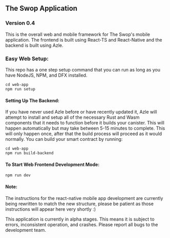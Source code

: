 ## The Swop Application
### Version 0.4

This is the overall web and mobile framework for The Swop's mobile application. The frontend is built using React-TS and React-Native and the backend is built using Azle.

### Easy Web Setup:

This repo has a one step setup command that you can run as long as you have NodeJS, NPM, and DFX installed.

```
cd web-app
npm run setup
```

#### Setting Up The Backend:

If you have never used Azle before or have recently updated it, Azle will attempt to install and setup all of the necessary Rust and Wasm components that it needs to function before it builds your canister. This will happen automatically but may take between 5-15 minutes to complete. This will only happen once, after that the build process will proceed as it would normally. You can build your smart contract by running:

```
cd web-app
npm run build-backend
```

#### To Start Web Frontend Development Mode:
```
npm run dev
```

#### Note:

The instructions for the react-native mobile app development are currently being rewritten to match the new structure, please be patient as those instructions will appear here very shortly :)

This application is currently in alpha stages. This means it is subject to errors, inconsistent operation, and crashes. Please report all bugs to the development team.